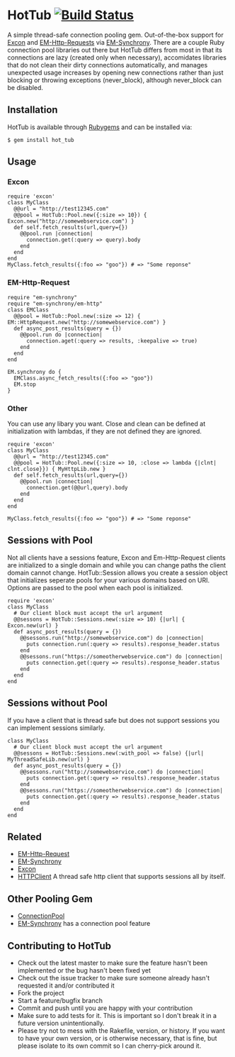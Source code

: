 # HotTub [![Build Status](https://travis-ci.org/JoshMcKin/hot_tub.png?branch=master)](https://travis-ci.org/JoshMcKin/hot_tub)
A simple thread-safe connection pooling gem. Out-of-the-box support for [Excon](https://github.com/geemus/excon) and
[EM-Http-Requests](https://github.com/igrigorik/em-http-request) via [EM-Synchrony](https://github.com/igrigorik/em-synchrony). 
There are a couple Ruby connection pool libraries out there but HotTub differs from most in that its connections are lazy 
(created only when necessary), accomidates libraries that do not clean their dirty connections automatically, and manages unexpected usage increases by opening new connections rather than just blocking or throwing exceptions (never_block), although never_block can be disabled. 

## Installation

HotTub is available through [Rubygems](https://rubygems.org/gems/hot_tub) and can be installed via:

    $ gem install hot_tub

## Usage 

### Excon

    require 'excon'
    class MyClass
      @@url = "http://test12345.com"
      @@pool = HotTub::Pool.new({:size => 10}) { Excon.new("http://somewebservice.com") }
      def self.fetch_results(url,query={})
        @@pool.run |connection|
          connection.get(:query => query).body
        end
      end
    end
    MyClass.fetch_results({:foo => "goo"}) # => "Some reponse"

### EM-Http-Request

    require "em-synchrony"
    require "em-synchrony/em-http"
    class EMClass
      @@pool = HotTub::Pool.new(:size => 12) { EM::HttpRequest.new("http://somewebservice.com") }
      def async_post_results(query = {})
        @@pool.run do |connection|    
          connection.aget(:query => results, :keepalive => true)
        end
      end
    end

    EM.synchrony do {
      EMClass.async_fetch_results({:foo => "goo"})
      EM.stop
    }

### Other
 You can use any libary you want. Close and clean can be defined at initialization with
 lambdas, if they are not defined they are ignored.

    require 'excon'
    class MyClass
      @@url = "http://test12345.com"
      @@pool = HotTub::Pool.new({:size => 10, :close => lambda {|clnt| clnt.close}}) { MyHttpLib.new }
      def self.fetch_results(url,query={})
        @@pool.run |connection|
          connection.get(@@url,query).body
        end
      end
    end

    MyClass.fetch_results({:foo => "goo"}) # => "Some reponse"

## Sessions with Pool
Not all clients have a sessions feature, Excon and Em-Http-Request clients are initialized to a single domain and while you
can change paths the client domain cannot change. HotTub::Session allows you create a session object that initializes
seperate pools for your various domains based on URI. Options are passed to the pool when each pool is initialized.

    require 'excon'
    class MyClass
      # Our client block must accept the url argument
      @@sessons = HotTub::Sessions.new(:size => 10) {|url| { Excon.new(url) } 
      def async_post_results(query = {})
        @@sessons.run("http://somewebservice.com") do |connection|    
          puts connection.run(:query => results).response_header.status
        end
        @@sessons.run("https://someotherwebservice.com") do |connection|    
          puts connection.get(:query => results).response_header.status
        end
      end
    end

## Sessions without Pool
If you have a client that is thread safe but does not support sessions you can implement sessions similarly.

    class MyClass
      # Our client block must accept the url argument
      @@sessons = HotTub::Sessions.new(:with_pool => false) {|url| MyThreadSafeLib.new(url) }
      def async_post_results(query = {})
        @@sessons.run("http://somewebservice.com") do |connection|    
          puts connection.get(:query => results).response_header.status
        end
        @@sessons.run("https://someotherwebservice.com") do |connection|    
          puts connection.get(:query => results).response_header.status
        end
      end
    end

## Related

* [EM-Http-Request](https://github.com/igrigorik/em-http-request)
* [EM-Synchrony](https://github.com/igrigorik/em-synchrony)
* [Excon](https://github.com/geemus/excon)
* [HTTPClient](https://github.com/nahi/httpclient) A thread safe http client that supports sessions all by itself.

## Other Pooling Gem

* [ConnectionPool](https://github.com/mperham/connection_pool)
* [EM-Synchrony](https://github.com/igrigorik/em-synchrony) has a connection pool feature

## Contributing to HotTub
 
* Check out the latest master to make sure the feature hasn't been implemented or the bug hasn't been fixed yet
* Check out the issue tracker to make sure someone already hasn't requested it and/or contributed it
* Fork the project
* Start a feature/bugfix branch
* Commit and push until you are happy with your contribution
* Make sure to add tests for it. This is important so I don't break it in a future version unintentionally.
* Please try not to mess with the Rakefile, version, or history. If you want to have your own version, or is otherwise necessary, that is fine, but please isolate to its own commit so I can cherry-pick around it.